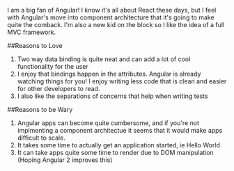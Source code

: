 I am a big fan of Angular! I know it's all about React these days, but I feel with Angular's move into component architecture that it's going to make quite the comback. I'm also a new kid on the block so I like the idea of a full MVC framework. 

##Reasons to Love 

1. Two way data binding is quite neat and can add a lot of cool functionality for the user
2. I enjoy that bindings happen in the attributes. Angular is already watching things for you! I enjoy writing less code that is clean and easier for other developers to read.
3. I also like the separations of concerns that help when writing tests

##Reasons to be Wary

1. Angular apps can become quite cumbersome, and if you're not implmenting a component architectue it seems that it would make apps difficult to scale. 
2. It takes some time to actually get an application started, ie Hello World
3. It can take apps quite some time to render due to DOM manipulation (Hoping Angular 2 improves this) 